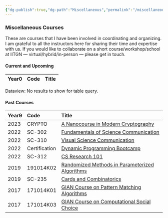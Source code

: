 ```yaml
---
{"dg-publish":true,"dg-path":"Miscellaneous","permalink":"/miscellaneous/"}
---
```


### Miscellaneous Courses

These are courses that I have been involved in coordinating and organizing. I am grateful to all the instructors here for sharing their time and expertise with us. If you would like to collaborate on a short course/workshop/school at IITGN — virtual/hybrid/in-person — please get in touch.
#### Current and Upcoming

<div><table class="dataview table-view-table"><thead class="table-view-thead"><tr class="table-view-tr-header"><th class="table-view-th" style="text-align: left;"><span>Year</span><span class="dataview small-text">0</span></th><th class="table-view-th" style="text-align: left;"><span>Code</span></th><th class="table-view-th" style="text-align: left;"><span>Title</span></th></tr></thead><tbody class="table-view-tbody"></tbody></table><div class="dataview dataview-error-box"><p class="dataview dataview-error-message">Dataview: No results to show for table query.</p></div></div>

#### Past Courses

<div><table class="dataview table-view-table"><thead class="table-view-thead"><tr class="table-view-tr-header"><th class="table-view-th" style="text-align: left;"><span>Year</span><span class="dataview small-text">9</span></th><th class="table-view-th" style="text-align: left;"><span>Code</span></th><th class="table-view-th" style="text-align: left;"><span>Title</span></th></tr></thead><tbody class="table-view-tbody"><tr><td style="text-align: left;">2023</td><td style="text-align: left;"><span>CRYPTO</span></td><td style="text-align: left;"><span><a data-tooltip-position="top" aria-label="Courses/Miscellaneous/CRYPTO/Main.md" data-href="Courses/Miscellaneous/CRYPTO/Main.md" href="Courses/Miscellaneous/CRYPTO/Main.md" class="internal-link" target="_blank" rel="noopener nofollow">A Nanocourse in Modern Cryptography</a></span></td></tr><tr><td style="text-align: left;">2022</td><td style="text-align: left;"><span>SC-302</span></td><td style="text-align: left;"><span><a data-tooltip-position="top" aria-label="Courses/Miscellaneous/SC-302/Main.md" data-href="Courses/Miscellaneous/SC-302/Main.md" href="Courses/Miscellaneous/SC-302/Main.md" class="internal-link" target="_blank" rel="noopener nofollow">Fundamentals of Science Communication</a></span></td></tr><tr><td style="text-align: left;">2022</td><td style="text-align: left;"><span>SC-310</span></td><td style="text-align: left;"><span><a data-tooltip-position="top" aria-label="Courses/Miscellaneous/SC-310/Main.md" data-href="Courses/Miscellaneous/SC-310/Main.md" href="Courses/Miscellaneous/SC-310/Main.md" class="internal-link" target="_blank" rel="noopener nofollow">Visual Science Communication</a></span></td></tr><tr><td style="text-align: left;">2022</td><td style="text-align: left;"><span>Certification</span></td><td style="text-align: left;"><span><a data-tooltip-position="top" aria-label="Courses/Miscellaneous/DP-Bootcamp/Main.md" data-href="Courses/Miscellaneous/DP-Bootcamp/Main.md" href="Courses/Miscellaneous/DP-Bootcamp/Main.md" class="internal-link" target="_blank" rel="noopener nofollow">Dynamic Programming Bootcamp</a></span></td></tr><tr><td style="text-align: left;">2022</td><td style="text-align: left;"><span>SC-312</span></td><td style="text-align: left;"><span><a data-tooltip-position="top" aria-label="Courses/Miscellaneous/SC-312/Main.md" data-href="Courses/Miscellaneous/SC-312/Main.md" href="Courses/Miscellaneous/SC-312/Main.md" class="internal-link" target="_blank" rel="noopener nofollow">CS Research 101</a></span></td></tr><tr><td style="text-align: left;">2019</td><td style="text-align: left;"><span>191014K02</span></td><td style="text-align: left;"><span><a data-tooltip-position="top" aria-label="Courses/Miscellaneous/191014K02/Main.md" data-href="Courses/Miscellaneous/191014K02/Main.md" href="Courses/Miscellaneous/191014K02/Main.md" class="internal-link" target="_blank" rel="noopener nofollow">Randomized Methods in Parameterized Algorithms</a></span></td></tr><tr><td style="text-align: left;">2019</td><td style="text-align: left;"><span>SC-235</span></td><td style="text-align: left;"><span><a data-tooltip-position="top" aria-label="Courses/Miscellaneous/SC-235/Main.md" data-href="Courses/Miscellaneous/SC-235/Main.md" href="Courses/Miscellaneous/SC-235/Main.md" class="internal-link" target="_blank" rel="noopener nofollow">Cards and Combinatorics</a></span></td></tr><tr><td style="text-align: left;">2017</td><td style="text-align: left;"><span>171014K01</span></td><td style="text-align: left;"><span><a data-tooltip-position="top" aria-label="Courses/Miscellaneous/171014K01/Main.md" data-href="Courses/Miscellaneous/171014K01/Main.md" href="Courses/Miscellaneous/171014K01/Main.md" class="internal-link" target="_blank" rel="noopener nofollow">GIAN Course on Pattern Matching Algorithms</a></span></td></tr><tr><td style="text-align: left;">2017</td><td style="text-align: left;"><span>171014K03</span></td><td style="text-align: left;"><span><a data-tooltip-position="top" aria-label="Courses/Miscellaneous/171014K03/Main.md" data-href="Courses/Miscellaneous/171014K03/Main.md" href="Courses/Miscellaneous/171014K03/Main.md" class="internal-link" target="_blank" rel="noopener nofollow">GIAN Course on Computational Social Choice</a></span></td></tr></tbody></table></div>
